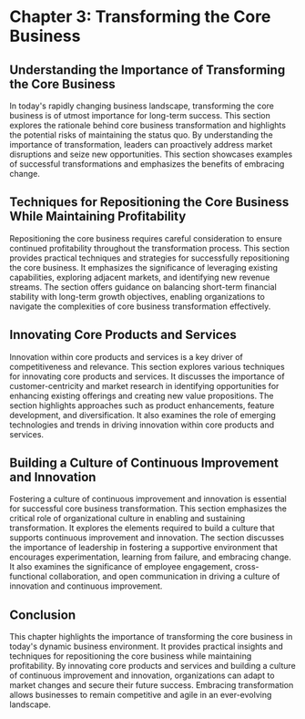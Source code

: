 # Chapter 3: Transforming the Core Business

## Understanding the Importance of Transforming the Core Business

In today's rapidly changing business landscape, transforming the core business is of utmost importance for long-term success. This section explores the rationale behind core business transformation and highlights the potential risks of maintaining the status quo. By understanding the importance of transformation, leaders can proactively address market disruptions and seize new opportunities. This section showcases examples of successful transformations and emphasizes the benefits of embracing change.

## Techniques for Repositioning the Core Business While Maintaining Profitability

Repositioning the core business requires careful consideration to ensure continued profitability throughout the transformation process. This section provides practical techniques and strategies for successfully repositioning the core business. It emphasizes the significance of leveraging existing capabilities, exploring adjacent markets, and identifying new revenue streams. The section offers guidance on balancing short-term financial stability with long-term growth objectives, enabling organizations to navigate the complexities of core business transformation effectively.

## Innovating Core Products and Services

Innovation within core products and services is a key driver of competitiveness and relevance. This section explores various techniques for innovating core products and services. It discusses the importance of customer-centricity and market research in identifying opportunities for enhancing existing offerings and creating new value propositions. The section highlights approaches such as product enhancements, feature development, and diversification. It also examines the role of emerging technologies and trends in driving innovation within core products and services.

## Building a Culture of Continuous Improvement and Innovation

Fostering a culture of continuous improvement and innovation is essential for successful core business transformation. This section emphasizes the critical role of organizational culture in enabling and sustaining transformation. It explores the elements required to build a culture that supports continuous improvement and innovation. The section discusses the importance of leadership in fostering a supportive environment that encourages experimentation, learning from failure, and embracing change. It also examines the significance of employee engagement, cross-functional collaboration, and open communication in driving a culture of innovation and continuous improvement.

## Conclusion

This chapter highlights the importance of transforming the core business in today's dynamic business environment. It provides practical insights and techniques for repositioning the core business while maintaining profitability. By innovating core products and services and building a culture of continuous improvement and innovation, organizations can adapt to market changes and secure their future success. Embracing transformation allows businesses to remain competitive and agile in an ever-evolving landscape.
